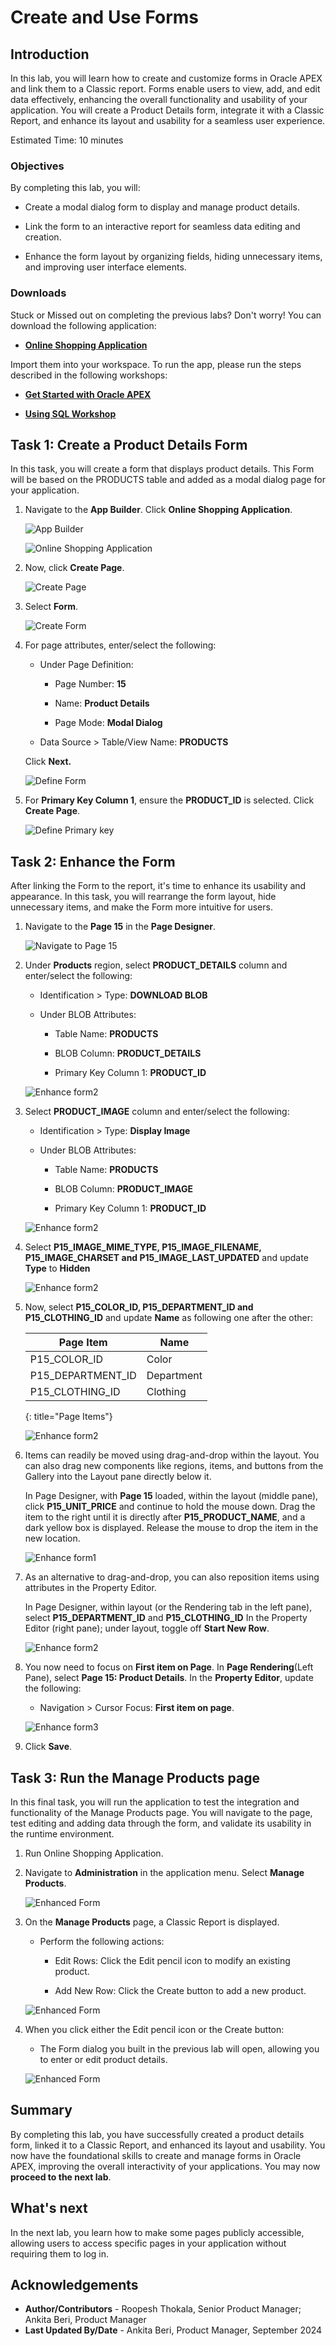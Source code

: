 # Create and Use Forms

## Introduction

In this lab, you will learn how to create and customize forms in Oracle APEX and link them to a Classic report. Forms enable users to view, add, and edit data effectively, enhancing the overall functionality and usability of your application. You will create a Product Details form, integrate it with a Classic Report, and enhance its layout and usability for a seamless user experience.

Estimated Time: 10 minutes

### Objectives

By completing this lab, you will:

- Create a modal dialog form to display and manage product details.

- Link the form to an interactive report for seamless data editing and creation.

- Enhance the form layout by organizing fields, hiding unnecessary items, and improving user interface elements.

### Downloads

Stuck or Missed out on completing the previous labs? Don't worry! You can download the following application:

- **[Online Shopping Application](https://c4u04.objectstorage.us-ashburn-1.oci.customer-oci.com/p/EcTjWk2IuZPZeNnD_fYMcgUhdNDIDA6rt9gaFj_WZMiL7VvxPBNMY60837hu5hga/n/c4u04/b/livelabsfiles/o/labfiles%2FManagingCardsFacetedSearchSmartFilters-OnlineShoppingApplication.sql)**

Import them into your workspace. To run the app, please run the steps described in the following workshops:

- **[Get Started with Oracle APEX](https://livelabs.oracle.com/pls/apex/r/dbpm/livelabs/run-workshop?p210_wid=3509)**

- **[Using SQL Workshop](https://livelabs.oracle.com/pls/apex/r/dbpm/livelabs/run-workshop?p210_wid=3524)**

## Task 1: Create a Product Details Form

In this task, you will create a form that displays product details. This Form will be based on the PRODUCTS table and added as a modal dialog page for your application.

1. Navigate to the **App Builder**. Click **Online Shopping Application**.

    ![App Builder](images/navigate-to-osa1.png " ")

    ![Online Shopping Application](images/navigate-to-osa2.png " ")

2. Now, click **Create Page**.

    ![Create Page](images/create-form1.png " ")

3. Select **Form**.

    ![Create Form](images/create-form2.png " ")

4. For page attributes, enter/select the following:

    - Under Page Definition:

        - Page Number: **15**

        - Name: **Product Details**

        - Page Mode: **Modal Dialog**

    - Data Source > Table/View Name: **PRODUCTS**

    Click **Next.**

    ![Define Form](./images/create-form3.png " ")

5. For **Primary Key Column 1**, ensure the **PRODUCT_ID** is selected. Click **Create Page**.

    ![Define Primary key](./images/mp-create-page.png " ")

## Task 2: Enhance the Form

After linking the Form to the report, it's time to enhance its usability and appearance. In this task, you will rearrange the form layout, hide unnecessary items, and make the Form more intuitive for users.

1. Navigate to the **Page 15** in the **Page Designer**.

    ![Navigate to Page 15](images/navigate-to-page21.png " ")

2. Under **Products** region, select **PRODUCT_DETAILS** column and enter/select the following:

    - Identification > Type: **DOWNLOAD BLOB**

    - Under BLOB Attributes:

        - Table Name: **PRODUCTS**

        - BLOB Column: **PRODUCT_DETAILS**

        - Primary Key Column 1: **PRODUCT_ID**

    ![Enhance form2](images/product-details.png " ")

3. Select **PRODUCT_IMAGE** column and enter/select the following:

    - Identification > Type: **Display Image**

    - Under BLOB Attributes:

        - Table Name: **PRODUCTS**

        - BLOB Column: **PRODUCT_IMAGE**

        - Primary Key Column 1: **PRODUCT_ID**

    ![Enhance form2](images/product-image.png " ")

4. Select **P15\_IMAGE\_MIME\_TYPE, P15\_IMAGE\_FILENAME, P15\_IMAGE\_CHARSET and P15\_IMAGE\_LAST\_UPDATED** and update **Type** to **Hidden**

    ![Enhance form2](images/hide-items.png " ")

5. Now, select **P15\_COLOR\_ID, P15\_DEPARTMENT\_ID and P15\_CLOTHING\_ID** and update **Name** as following one after the other:

    | Page Item | Name |
    |-----------|------|
    | P15\_COLOR\_ID | Color |
    | P15\_DEPARTMENT\_ID | Department |
    | P15\_CLOTHING\_ID | Clothing |
    {: title="Page Items"}

    ![Enhance form2](images/name-update.png " ")

6. Items can readily be moved using drag-and-drop within the layout. You can also drag new components like regions, items, and buttons from the Gallery into the Layout pane directly below it.

    In Page Designer, with **Page 15** loaded, within the layout (middle pane), click **P15\_UNIT\_PRICE** and continue to hold the mouse down. Drag the item to the right until it is directly after **P15\_PRODUCT\_NAME**, and a dark yellow box is displayed. Release the mouse to drop the item in the new location.

    ![Enhance form1](images/enhance-form1.png " ")

7. As an alternative to drag-and-drop, you can also reposition items using attributes in the Property Editor.

    In Page Designer, within layout (or the Rendering tab in the left pane), select **P15\_DEPARTMENT\_ID** and **P15\_CLOTHING\_ID** In the Property Editor (right pane); under layout, toggle off **Start New Row**.

    ![Enhance form2](images/enhance-form2.png " ")

8. You now need to focus on **First item on Page**. In **Page Rendering**(Left Pane), select **Page 15: Product Details**. In the **Property Editor**, update the following:

    - Navigation > Cursor Focus: **First item on page**.

    ![Enhance form3](images/enhance-form3.png " ")

9. Click **Save**.

## Task 3: Run the Manage Products page

In this final task, you will run the application to test the integration and functionality of the Manage Products page. You will navigate to the page, test editing and adding data through the form, and validate its usability in the runtime environment.

1. Run Online Shopping Application.

2. Navigate to **Administration** in the application menu. Select **Manage Products**.

    ![Enhanced Form](images/nav-admin.png " ")

3. On the **Manage Products** page, a Classic Report is displayed.

    - Perform the following actions:

        - Edit Rows: Click the Edit pencil icon to modify an existing product.

        - Add New Row: Click the Create button to add a new product.

    ![Enhanced Form](images/classic-report.png " ")

4. When you click either the Edit pencil icon or the Create button:

    - The Form dialog you built in the previous lab will open, allowing you to enter or edit product details.

    ![Enhanced Form](images/enhanced-form1.png " ")

## Summary

By completing this lab, you have successfully created a product details form, linked it to a Classic Report, and enhanced its layout and usability. You now have the foundational skills to create and manage forms in Oracle APEX, improving the overall interactivity of your applications. You may now **proceed to the next lab**.

## What's next

In the next lab, you learn how to make some pages publicly accessible, allowing users to access specific pages in your application without requiring them to log in.

## Acknowledgements

- **Author/Contributors** -  Roopesh Thokala, Senior Product Manager; Ankita Beri, Product Manager
- **Last Updated By/Date** - Ankita Beri, Product Manager, September 2024
